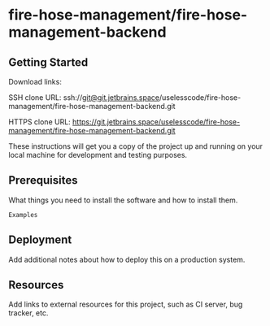 # fire-hose-management/fire-hose-management-backend



## Getting Started

Download links:

SSH clone URL: ssh://git@git.jetbrains.space/uselesscode/fire-hose-management/fire-hose-management-backend.git

HTTPS clone URL: https://git.jetbrains.space/uselesscode/fire-hose-management/fire-hose-management-backend.git



These instructions will get you a copy of the project up and running on your local machine for development and testing purposes.

## Prerequisites

What things you need to install the software and how to install them.

```
Examples
```

## Deployment

Add additional notes about how to deploy this on a production system.

## Resources

Add links to external resources for this project, such as CI server, bug tracker, etc.
